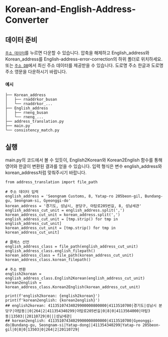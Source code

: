 # Korean-and-English-Address-Converter

## 데이터 준비
[`주소 데이터`](https://drive.google.com/file/d/1VUxr2g-bXbtzt4SVNY6uOcj6phqFT8TR/view?usp=drive_link)를 누르면 다운할 수 있습니다.
압축을 해제하고 English_address와 Korean_address를 English-address-error-correction의 하위 폴더로 위치하세요.
또는 [`주소 DB`](https://business.juso.go.kr/addrlink/attrbDBDwld/attrbDBDwldList.do?cPath=99MD)에서 최신 주소 데이터를 제공받을 수 있습니다. 도로명 주소 한글과 도로명 주소 영문을 다운하시기 바랍니다.
#### 예시
```Korean-and-English-Address-Converter
├── Korean_address
│   ├── rnaddrkor_busan
│   └── rnaddrkor_...
├── English_address
│   ├── rneng_busan
│   └── rneng_...
├── address_translation.py
├── main.py
└── consistency_match.py
```

## 실행
main.py의 코드에서 볼 수 있듯이, English2Korean와 Korean2English 함수를 통해 영어와 한글이 변환된 결과를 얻을 수 있습니다. 입력 형식은 변수 english_address와 korean_address처럼 맞춰주시기 바랍니다.
```
from address_translation import file_path

# 주소 데이터 입력
english_address = 'Seongnam Customs, 8, Yatap-ro 205beon-gil, Bundang-gu, Seongnam-si, Gyeonggi-do'
korean_address = '경기도, 성남시, 분당구, 야탑로205번길, 8, 성남세관'
english_address_cut_unit = english_address.split(',')
korean_address_cut_unit = korean_address.split(',')
english_address_cut_unit = [tmp.strip() for tmp in english_address_cut_unit]
korean_address_cut_unit = [tmp.strip() for tmp in korean_address_cut_unit]

# 클래스 선언
english_address_class = file_path(english_address_cut_unit)
english_address_class.english_filepath()
korean_address_class = file_path(korean_address_cut_unit)
korean_address_class.korean_filepath()

# 주소 변환
english2korean = english_address_class.English2Korean(english_address_cut_unit)
korean2english = korean_address_class.Korean2English(korean_address_cut_unit)

print(f'english2korean: {english2korean}')
print(f'korean2english: {korean2english}')
## english2korean: 41135107434029900000800000|4113510700|경기도|성남시 분당구|야탑동||0|264|2|411354340299|야탑로205번길|0|8|0|4113564000|야탑3동|13503||20110729|0|||성남세관|
## korean2english: 41135107434029900000800000|4113510700|Gyeonggi-do|Bundang-gu, Seongnam-si|Yatap-dong||411354340299|Yatap-ro 205beon-gil|0|8|0|13503|0|264|2|20110729|
```
